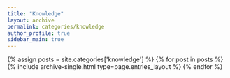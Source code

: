 ```yaml
---
title: "Knowledge"
layout: archive
permalink: categories/knowledge
author_profile: true
sidebar_main: true
---
```



{% assign posts = site.categories['knowledge'] %}
{% for post in posts %} {% include archive-single.html type=page.entries_layout %} {% endfor %}
